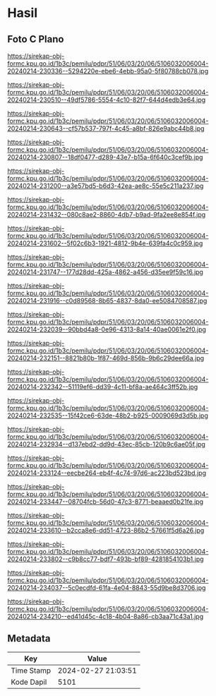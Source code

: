 # Hasil

## Foto C Plano

https://sirekap-obj-formc.kpu.go.id/1b3c/pemilu/pdpr/51/06/03/20/06/5106032006004-20240214-230336--5294220e-ebe6-4ebb-95a0-5f80788cb078.jpg

https://sirekap-obj-formc.kpu.go.id/1b3c/pemilu/pdpr/51/06/03/20/06/5106032006004-20240214-230510--49df5786-5554-4c10-82f7-644d4edb3e64.jpg

https://sirekap-obj-formc.kpu.go.id/1b3c/pemilu/pdpr/51/06/03/20/06/5106032006004-20240214-230643--cf57b537-797f-4c45-a8bf-826e9abc44b8.jpg

https://sirekap-obj-formc.kpu.go.id/1b3c/pemilu/pdpr/51/06/03/20/06/5106032006004-20240214-230807--18df0477-d289-43e7-b15a-6f640c3cef9b.jpg

https://sirekap-obj-formc.kpu.go.id/1b3c/pemilu/pdpr/51/06/03/20/06/5106032006004-20240214-231200--a3e57bd5-b6d3-42ea-ae8c-55e5c211a237.jpg

https://sirekap-obj-formc.kpu.go.id/1b3c/pemilu/pdpr/51/06/03/20/06/5106032006004-20240214-231432--080c8ae2-8860-4db7-b9ad-9fa2ee8e854f.jpg

https://sirekap-obj-formc.kpu.go.id/1b3c/pemilu/pdpr/51/06/03/20/06/5106032006004-20240214-231602--5f02c6b3-1921-4812-9b4e-639fa4c0c959.jpg

https://sirekap-obj-formc.kpu.go.id/1b3c/pemilu/pdpr/51/06/03/20/06/5106032006004-20240214-231747--177d28dd-425a-4862-a456-d35ee9f59c16.jpg

https://sirekap-obj-formc.kpu.go.id/1b3c/pemilu/pdpr/51/06/03/20/06/5106032006004-20240214-231916--c0d89568-8b65-4837-8da0-ee5084708587.jpg

https://sirekap-obj-formc.kpu.go.id/1b3c/pemilu/pdpr/51/06/03/20/06/5106032006004-20240214-232039--90bbd4a8-0e96-4313-8a14-40ae0061e2f0.jpg

https://sirekap-obj-formc.kpu.go.id/1b3c/pemilu/pdpr/51/06/03/20/06/5106032006004-20240214-232151--8821b80b-1f87-469d-856b-9b6c29dee66a.jpg

https://sirekap-obj-formc.kpu.go.id/1b3c/pemilu/pdpr/51/06/03/20/06/5106032006004-20240214-232342--51119ef6-dd39-4c11-bf8a-ae464c3ff52b.jpg

https://sirekap-obj-formc.kpu.go.id/1b3c/pemilu/pdpr/51/06/03/20/06/5106032006004-20240214-232535--15f42ce6-63de-48b2-b925-0009069d3d5b.jpg

https://sirekap-obj-formc.kpu.go.id/1b3c/pemilu/pdpr/51/06/03/20/06/5106032006004-20240214-232934--d137ebd2-dd9d-43ec-85cb-120b9c6ae05f.jpg

https://sirekap-obj-formc.kpu.go.id/1b3c/pemilu/pdpr/51/06/03/20/06/5106032006004-20240214-233124--eecbe264-eb4f-4c74-97d6-ac223bd523bd.jpg

https://sirekap-obj-formc.kpu.go.id/1b3c/pemilu/pdpr/51/06/03/20/06/5106032006004-20240214-233447--08704fcb-56d0-47c3-8771-beaaed0b21fe.jpg

https://sirekap-obj-formc.kpu.go.id/1b3c/pemilu/pdpr/51/06/03/20/06/5106032006004-20240214-233610--b2cca8e6-dd51-4723-86b2-57661f5d6a26.jpg

https://sirekap-obj-formc.kpu.go.id/1b3c/pemilu/pdpr/51/06/03/20/06/5106032006004-20240214-233802--c9b8cc77-bdf7-493b-bf89-4281854103b1.jpg

https://sirekap-obj-formc.kpu.go.id/1b3c/pemilu/pdpr/51/06/03/20/06/5106032006004-20240214-234037--5c0ecdfd-61fa-4e04-8843-55d9be8d3706.jpg

https://sirekap-obj-formc.kpu.go.id/1b3c/pemilu/pdpr/51/06/03/20/06/5106032006004-20240214-234210--ed41d45c-4c18-4b04-8a86-cb3aa71c43a1.jpg


## Metadata

| Key        | Value               |
| ---------- | ------------------- |
| Time Stamp | 2024-02-27 21:03:51 |
| Kode Dapil | 5101                |



